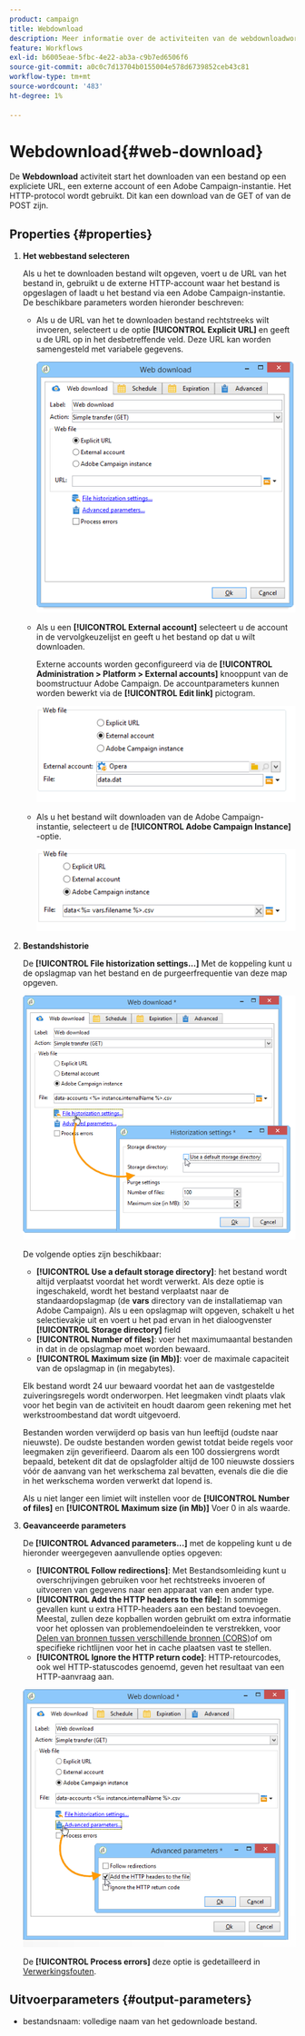 ```yaml
---
product: campaign
title: Webdownload
description: Meer informatie over de activiteiten van de webdownloadworkflow
feature: Workflows
exl-id: b6005eae-5fbc-4e22-ab3a-c9b7ed6506f6
source-git-commit: a0c0c7d13704b0155004e578d6739852ceb43c81
workflow-type: tm+mt
source-wordcount: '483'
ht-degree: 1%

---
```


# Webdownload{#web-download}



De **Webdownload** activiteit start het downloaden van een bestand op een expliciete URL, een externe account of een Adobe Campaign-instantie. Het HTTP-protocol wordt gebruikt. Dit kan een download van de GET of van de POST zijn.

## Properties {#properties}

1. **Het webbestand selecteren**

   Als u het te downloaden bestand wilt opgeven, voert u de URL van het bestand in, gebruikt u de externe HTTP-account waar het bestand is opgeslagen of laadt u het bestand via een Adobe Campaign-instantie. De beschikbare parameters worden hieronder beschreven:

   * Als u de URL van het te downloaden bestand rechtstreeks wilt invoeren, selecteert u de optie **[!UICONTROL Explicit URL]** en geeft u de URL op in het desbetreffende veld. Deze URL kan worden samengesteld met variabele gegevens.

     ![](assets/download_web_edit.png)

   * Als u een **[!UICONTROL External account]** selecteert u de account in de vervolgkeuzelijst en geeft u het bestand op dat u wilt downloaden.

     Externe accounts worden geconfigureerd via de **[!UICONTROL Administration > Platform > External accounts]** knooppunt van de boomstructuur Adobe Campaign. De accountparameters kunnen worden bewerkt via de **[!UICONTROL Edit link]** pictogram.

     ![](assets/download_web_edit_external.png)

   * Als u het bestand wilt downloaden van de Adobe Campaign-instantie, selecteert u de **[!UICONTROL Adobe Campaign Instance]** -optie.

     ![](assets/download_web_edit_instance.png)

1. **Bestandshistorie**

   De **[!UICONTROL File historization settings...]** Met de koppeling kunt u de opslagmap van het bestand en de purgeerfrequentie van deze map opgeven.

   ![](assets/download_web_edit_hist.png)

   De volgende opties zijn beschikbaar:

   * **[!UICONTROL Use a default storage directory]**: het bestand wordt altijd verplaatst voordat het wordt verwerkt. Als deze optie is ingeschakeld, wordt het bestand verplaatst naar de standaardopslagmap (de **vars** directory van de installatiemap van Adobe Campaign). Als u een opslagmap wilt opgeven, schakelt u het selectievakje uit en voert u het pad ervan in het dialoogvenster **[!UICONTROL Storage directory]** field
   * **[!UICONTROL Number of files]**: voer het maximumaantal bestanden in dat in de opslagmap moet worden bewaard.
   * **[!UICONTROL Maximum size (in Mb)]**: voer de maximale capaciteit van de opslagmap in (in megabytes).

   Elk bestand wordt 24 uur bewaard voordat het aan de vastgestelde zuiveringsregels wordt onderworpen. Het leegmaken vindt plaats vlak voor het begin van de activiteit en houdt daarom geen rekening met het werkstroombestand dat wordt uitgevoerd.

   Bestanden worden verwijderd op basis van hun leeftijd (oudste naar nieuwste). De oudste bestanden worden gewist totdat beide regels voor leegmaken zijn geverifieerd. Daarom als een 100 dossiergrens wordt bepaald, betekent dit dat de opslagfolder altijd de 100 nieuwste dossiers vóór de aanvang van het werkschema zal bevatten, evenals die die die in het werkschema worden verwerkt dat lopend is.

   Als u niet langer een limiet wilt instellen voor de **[!UICONTROL Number of files]** en **[!UICONTROL Maximum size (in Mb)]** Voer 0 in als waarde.

1. **Geavanceerde parameters**

   De **[!UICONTROL Advanced parameters...]** met de koppeling kunt u de hieronder weergegeven aanvullende opties opgeven:

   * **[!UICONTROL Follow redirections]**: Met Bestandsomleiding kunt u overschrijvingen gebruiken voor het rechtstreeks invoeren of uitvoeren van gegevens naar een apparaat van een ander type.
   * **[!UICONTROL Add the HTTP headers to the file]**: In sommige gevallen kunt u extra HTTP-headers aan een bestand toevoegen. Meestal, zullen deze kopballen worden gebruikt om extra informatie voor het oplossen van problemendoeleinden te verstrekken, voor [Delen van bronnen tussen verschillende bronnen (CORS)](https://developer.mozilla.org/docs/Web/HTTP/CORS)of om specifieke richtlijnen voor het in cache plaatsen vast te stellen.
   * **[!UICONTROL Ignore the HTTP return code]**: HTTP-retourcodes, ook wel HTTP-statuscodes genoemd, geven het resultaat van een HTTP-aanvraag aan.

   ![](assets/download_web_edit_advanced.png)

   De **[!UICONTROL Process errors]** deze optie is gedetailleerd in [Verwerkingsfouten](monitoring-workflow-execution.md#processing-errors).

## Uitvoerparameters {#output-parameters}

* bestandsnaam: volledige naam van het gedownloade bestand.
